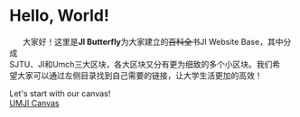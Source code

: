 # Hello, World!

      大家好！这里是**JI Butterfly**为大家建立的~~百科全书~~JI Website Base，其中分成  
 SJTU、JI和Umch三大区块，各大区块又分有更为细致的多个小区块。我们希  
 望大家可以通过左侧目录找到自己需要的链接，让大学生活更加的高效！

Let's start with our canvas!  
 [UMJI Canvas](https://umjicanvas.com/login/canvas)

